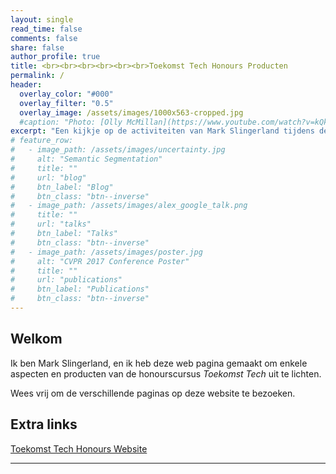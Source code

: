 ```yaml
---
layout: single
read_time: false
comments: false
share: false
author_profile: true
title: <br><br><br><br><br><br>Toekomst Tech Honours Producten
permalink: /
header:
  overlay_color: "#000"
  overlay_filter: "0.5"
  overlay_image: /assets/images/1000x563-cropped.jpg
  #caption: "Photo: [Olly McMillan](https://www.youtube.com/watch?v=kQkZeXHfgwA&t=1s)"
excerpt: "Een kijkje op de activiteiten van Mark Slingerland tijdens de honours cursus<br><br>"
# feature_row:
#   - image_path: /assets/images/uncertainty.jpg
#     alt: "Semantic Segmentation"
#     title: ""
#     url: "blog"
#     btn_label: "Blog"
#     btn_class: "btn--inverse"
#   - image_path: /assets/images/alex_google_talk.png
#     title: ""
#     url: "talks"
#     btn_label: "Talks"
#     btn_class: "btn--inverse"
#   - image_path: /assets/images/poster.jpg
#     alt: "CVPR 2017 Conference Poster"
#     title: ""
#     url: "publications"
#     btn_label: "Publications"
#     btn_class: "btn--inverse"
---
```


## Welkom
Ik ben Mark Slingerland, en ik heb deze web pagina gemaakt om enkele aspecten en producten van de honourscursus _Toekomst Tech_ uit te lichten. 

Wees vrij om de verschillende paginas op deze website te bezoeken.

<!-- <div id='featured'></div> -->

<!-- {% include feature_row %} -->

## Extra links
[Toekomst Tech Honours Website](https://husite.nl/huhonours/toekomst-tech/)

---